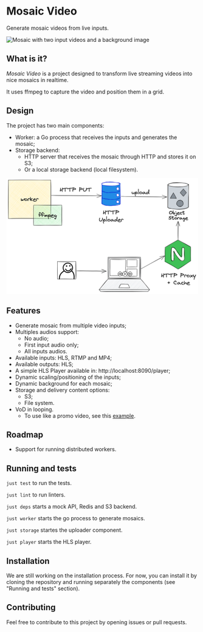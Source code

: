 # Mosaic Video

Generate mosaic videos from live inputs.

![Mosaic with two input videos and a background image](docs/static/sample.png)

## What is it?

*Mosaic Video* is a project designed to transform live streaming videos into nice mosaics in realtime.

It uses ffmpeg to capture the video and position them in a grid.

## Design

The project has two main components:
* Worker: a Go process that receives the inputs and generates the mosaic;
* Storage backend:
    * HTTP server that receives the mosaic through HTTP and stores it on S3;
    * Or a local storage backend (local filesystem).

![Mosaic Video design](docs/static/mosaic_design.png)

## Features

* Generate mosaic from multiple video inputs;
* Multiples audios support:
    * No audio;
    * First input audio only;
    * All inputs audios.
* Available inputs: HLS, RTMP and MP4;
* Available outputs: HLS;
* A simple HLS Player available in: http://localhost:8090/player;
* Dynamic scaling/positioning of the inputs;
* Dynamic background for each mosaic;
* Storage and delivery content options:
    * S3;
    * File system.
* VoD in looping.
    * To use like a promo video, see this [example](https://streamable.com/093xvt).

## Roadmap

* Support for running distributed workers.

## Running and tests

`just test` to run the tests.

`just lint` to run linters.

`just deps` starts a mock API, Redis and S3 backend.

`just worker` starts the go process to generate mosaics.

`just storage` startes the uploader component.

`just player` starts the HLS player.

## Installation

We are still working on the installation process. For now, you can install it by cloning the repository and running separately the components (see "Running and tests" section).

## Contributing

Feel free to contribute to this project by opening issues or pull requests.
